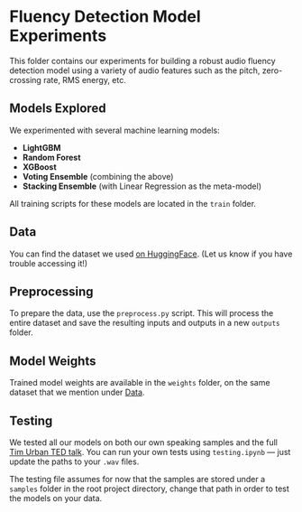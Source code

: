 
# Fluency Detection Model Experiments

This folder contains our experiments for building a robust audio fluency detection model using a variety of audio features such as the pitch, zero-crossing rate, RMS energy, etc.

## Models Explored

We experimented with several machine learning models:

- **LightGBM**
- **Random Forest**
- **XGBoost**
- **Voting Ensemble** (combining the above)
- **Stacking Ensemble** (with Linear Regression as the meta-model)

All training scripts for these models are located in the `train` folder.

## Data

You can find the dataset we used [on HuggingFace](https://github.com/KaminiSabu/ReadingConfidenceDataset/tree/main). (Let us know if you have trouble accessing it!)

## Preprocessing

To prepare the data, use the `preprocess.py` script. This will process the entire dataset and save the resulting inputs and outputs in a new `outputs` folder.

## Model Weights

Trained model weights are available in the `weights` folder, on the same dataset that we mention under [Data](#data).

## Testing

We tested all our models on both our own speaking samples and the full [Tim Urban TED talk](https://youtu.be/arj7oStGLkU?si=JnqCOG9LV-CtCS--). You can run your own tests using `testing.ipynb` — just update the paths to your `.wav` files.

The testing file assumes for now that the samples are stored under a `samples` folder in the root project directory, change that path in order to test the models on your data.
